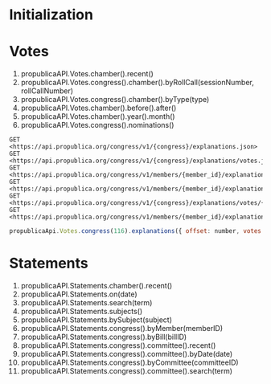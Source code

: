 # Initialization

# Votes

1. propublicaAPI.Votes.chamber().recent()
2. propublicaAPI.Votes.congress().chamber().byRollCall(sessionNumber, rollCallNumber)
3. propublicaAPI.Votes.congress().chamber().byType(type)
4. propublicaAPI.Votes.chamber().before().after()
5. propublicaAPI.Votes.chamber().year().month()
6. propublicaAPI.Votes.congress().nominations()

```
GET <https://api.propublica.org/congress/v1/{congress}/explanations.json>
GET <https://api.propublica.org/congress/v1/{congress}/explanations/votes.json>
GET <https://api.propublica.org/congress/v1/members/{member_id}/explanations/{congress}.json>
GET <https://api.propublica.org/congress/v1/members/{member_id}/explanations/{congress}/votes.json> GET <https://api.propublica.org/congress/v1/{congress}/explanations/votes/{category}.json>
GET <https://api.propublica.org/congress/v1/members/{member_id}/explanations/{congress}/votes/{category}.json>
```

```javascript
propublicaApi.Votes.congress(116).explanations({ offset: number, votes: boolean, member: string, category: string, })
```

# Statements

1. propublicaAPI.Statements.chamber().recent()
2. propublicaAPI.Statements.on(date)
3. propublicaAPI.Statements.search(term)
4. propublicaAPI.Statements.subjects()
5. propublicaAPI.Statements.bySubject(subject)
6. propublicaAPI.Statements.congress().byMember(memberID)
7. propublicaAPI.Statements.congress().byBill(billID)
8. propublicaAPI.Statements.congress().committee().recent()
9. propublicaAPI.Statements.congress().committee().byDate(date)
10. propublicaAPI.Statements.congress().byCommittee(committeeID)
11. propublicaAPI.Statements.congress().committee().search(term)
